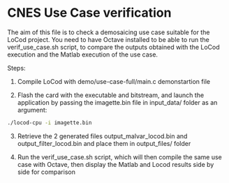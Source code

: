 # CNES Use Case verification

The aim of this file is to check a demosaicing use case suitable for the LoCod project. You need to have Octave installed to be able to run the verif_use_case.sh script, to compare the outputs obtained with the LoCod execution and the Matlab execution of the use case.

Steps:

1. Compile LoCod with demo/use-case-full/main.c demonstartion file

2. Flash the card with the executable and bitstream, and launch the application by passing the imagette.bin file in input_data/ folder as an argument:
```bash
./locod-cpu -i imagette.bin
```

3. Retrieve the 2 generated files output_malvar_locod.bin and output_filter_locod.bin and place them in output_files/ folder

4. Run the verif_use_case.sh script, which will then compile the same use case with Octave, then display the Matlab and Locod results side by side for comparison